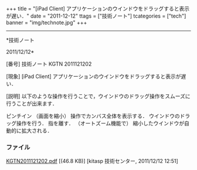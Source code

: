 ﻿+++
title = "[iPad Client] アプリケーションのウインドウをドラッグすると表示が遅い．"
date = "2011-12-12"
ttags = ["技術ノート"]
tcategories = ["tech"]
banner = "img/technote.jpg"
+++

-----------------------------------------------------------------------------------------------------------------------------

*技術ノート

2011/12/12*


[番号]
技術ノート KGTN 2011121202

[現象]
[iPad Client] アプリケーションのウインドウをドラッグすると表示が遅い．

[説明]
以下のような操作を行うことで，ウインドウのドラッグ操作をスムーズに行うことが出来ます．

ピンチイン （画面を縮小） 操作でカンバス全体を表示する．
ウインドウのドラッグ操作を行う．
指を離す．
（オートズーム機能で） 縮小したウインドウが自動的に拡大される．


### ファイル

 
 


[KGTN2011121202.pdf](http://techreport.kitasp.net/attachments/download/746/KGTN2011121202.pdf)
 [(46.8 KB)] [kitasp 技術センター, 2011/12/12
12:51]


 


 

